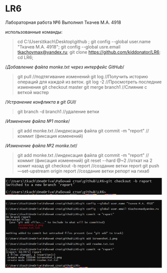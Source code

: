 # LR6
Лабораторная работа №6
Выполнил Ткачев М.А. 4918

использованные команды:
 > cd C:\Users\tkach\Desktop\github ;
 > git config --global user.name "Ткачев М.А. 4918";
 >  git config --global usre.email tkachovmax@yandex.ru;
 > git clone https://github.com/kiddonator/LR6;
 >  cd LR6;

/*Добавление файла monke.txt через интерфейс GitHub*/

> git pull      				//подтягивание изменений
> git log    					//Получить историю операций для каждой из веток. 
> git log -2 					//Просмотреть последние изменения
> git checkout master
> git merge branch1				//Слияние с веткой мастер

/*Устранение конфликта в git GUI*/

> git branch -d branch1 		       //удаление ветки

/*Изменение файла №1 monke*/

> git add monke.txt   	                       //индексация файла
> git commit -m "report"   //коммит (фиксация изменений)

/*Изменение файла №2 monke.txt*/

> git add monke.txt                           //индексация файла
> git commit -m "report"   //коммит (фиксация изменений)
> git reset --hard @~2			       //откат на 2 комит назад
> git checkout -b report 			       //создание ветки report
> git push —set-upstream origin report            //создание ветки репорт на гихаб


![создание и переход на ветку репорт](https://github.com/kiddonator/LR6/blob/report/Screenshot_1.png)

![сохранение скриншотов на ветку репорта](https://github.com/kiddonator/LR6/blob/report/2.png)

  

